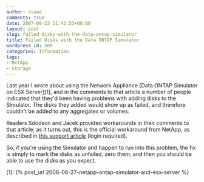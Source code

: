 ```yaml
---
author: slowe
comments: true
date: 2007-08-23 11:42:53+00:00
layout: post
slug: failed-disks-with-the-data-ontap-simulator
title: Failed Disks with the Data ONTAP Simulator
wordpress_id: 509
categories: Information
tags:
- NetApp
- Storage
---
```


Last year I wrote about using the Network Appliance [Data ONTAP Simulator on ESX Server][1], and in the comments to that article a number of people indicated that they'd been having problems with adding disks to the Simulator. The disks they added would show up as failed, and therefore couldn't be added to any aggregates or volumes.

Readers Sdodson and Jacek provided workarounds in their comments to that article; as it turns out, this is the official workaround from NetApp, as described in [this support article](http://now.netapp.com/Knowledgebase/solutionarea.asp?id=kb14670) (login required).

So, if you're using the Simulator and happen to run into this problem, the fix is simply to mark the disks as unfailed, zero them, and then you should be able to use the disks as you expect.

[1]: {% post_url 2006-06-27-netapp-ontap-simulator-and-esx-server %}
